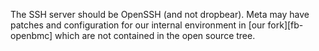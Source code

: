 The SSH server should be OpenSSH (and not dropbear).  Meta may have patches and
configuration for our internal environment in [our fork][fb-openbmc] which are
not contained in the open source tree.
